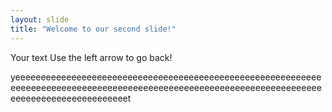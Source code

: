 ```yaml
---
layout: slide
title: "Welcome to our second slide!"
---
```

Your text
Use the left arrow to go back!

yeeeeeeeeeeeeeeeeeeeeeeeeeeeeeeeeeeeeeeeeeeeeeeeeeeeeeeeeeeeeeeeeeeeeeeeeeeeeeeeeeeeeeeeeeeeeeeeeeeeeeeeeeeeeeeeeeeeeeeeeeeeeeeeeeeeeeeeeeeeeeeeet
